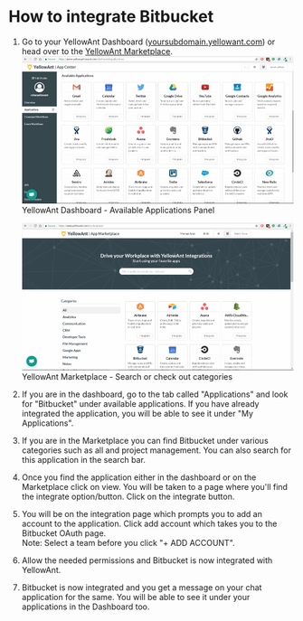 # **How to integrate Bitbucket**

1. Go to your YellowAnt Dashboard \([yoursubdomain.yellowant.com](/yoursubdomain.yellowant.com)\) or head over to the [YellowAnt Marketplace](https://www.yellowant.com/marketplace).  
   ![](/assets/InstaDash.jpg)YellowAnt Dashboard - Available Applications Panel

   ![](/assets/InstaMP.png)YellowAnt Marketplace - Search or check out categories

2. If you are in the dashboard, go to the tab called "Applications" and look for "Bitbucket" under available applications. If you have already integrated the application, you will be able to see it under "My Applications".

3. If you are in the Marketplace you can find Bitbucket under various categories such as all and project management. You can also search for this application in the search bar.

1. Once you find the application either in the dashboard or on the Marketplace click on view. You will be taken to a page where you'll find the integrate option/button. Click on the integrate button.

2. You will be on the integration page which prompts you to add an account to the application. Click add account which takes you to the Bitbucket OAuth page.  
   Note: Select a team before you click "+ ADD ACCOUNT".

3. Allow the needed permissions and Bitbucket is now integrated with YellowAnt.

4. Bitbucket is now integrated and you get a message on your chat application for the same. You will be able to see it under your applications in the Dashboard too.



